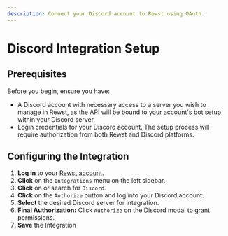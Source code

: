```yaml
---
description: Connect your Discord account to Rewst using OAuth.
---
```


# Discord Integration Setup

## **Prerequisites**

Before you begin, ensure you have:

* A Discord account with necessary access to a server you wish to manage in Rewst, as the API will be bound to your account's bot setup within your Discord server.
* Login credentials for your Discord account. The setup process will require authorization from both Rewst and Discord platforms.

## Configuring the Integration

1. **Log in** to your [Rewst account](https://app.rewst.io/).
2. **Click** on the `Integrations` menu on the left sidebar.
3. **Click** on or search for `Discord`.
4. **Click** on the `Authorize` button and log into your Discord account.
5. **Select** the desired Discord server for integration.
6. **Final Authorization:** Click `Authorize` on the Discord modal to grant permissions.
7. **Save** the Integration

